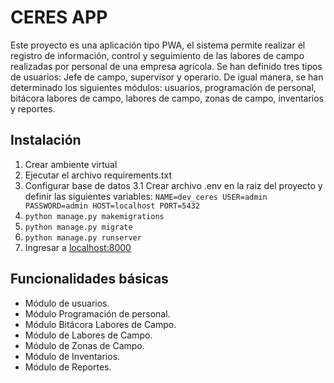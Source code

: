 CERES APP
================================

Este proyecto es una aplicación tipo PWA, el sistema permite realizar el registro de información, control y seguimiento de las labores de campo realizadas por personal de una empresa agrícola. Se han definido tres tipos de usuarios: Jefe de campo, supervisor y operario. De igual manera, se han determinado los siguientes módulos: usuarios, programación de personal, bitácora labores de campo, labores de campo, zonas de campo, inventarios y reportes.

Instalación
------------
1. Crear ambiente virtual
2. Ejecutar el archivo requirements.txt
3. Configurar base de datos
    3.1 Crear archivo .env en la raiz del proyecto y definir las siguientes variables:
    ``
    NAME=dev_ceres
    USER=admin
    PASSWORD=admin
    HOST=localhost
    PORT=5432
    ``
4. ``python manage.py makemigrations``
5. ``python manage.py migrate``
6. ``python manage.py runserver``
7. Ingresar a [localhost:8000](http://localhost:8000/)

Funcionalidades básicas
------------

* Módulo de usuarios.
* Módulo Programación de personal.
* Módulo Bitácora Labores de Campo.
* Módulo de Labores de Campo.
* Módulo de Zonas de Campo.
* Módulo de Inventarios.
* Módulo de Reportes.



